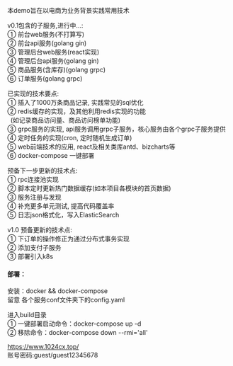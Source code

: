 本demo旨在以电商为业务背景实践常用技术

v0.1包含的子服务,进行中...: <br/>
① 前台web服务(不打算写)<br/>
② 前台api服务(golang gin)<br/>
③ 管理后台web服务(react实现)<br/>
④ 管理后台api服务(golang gin)<br/>
⑤ 商品服务(含库存)(golang grpc)<br/>
⑥ 订单服务(golang grpc)

已实现的技术要点:<br/>
① 插入了1000万条商品记录, 实践常见的sql优化<br/>
② redis缓存的实现，及其他利用redis实现的功能<br/>
  &ensp;(如记录商品访问量、商品访问榜单功能)<br/>
③ grpc服务的实现, api服务调用grpc子服务，核心服务由各个grpc子服务提供<br/>
④ 定时任务的实现(cron, 定时随机生成订单)<br/>
⑤ web前端技术的应用, react及相关类库antd、bizcharts等<br/>
⑥ docker-compose 一键部署

预备下一步更新的技术点:<br/>
① rpc连接池实现<br/>
② 脚本定时更新热门数据缓存(如本项目各模块的首页数据)<br/>
③ 服务注册与发现<br/>
④ 补充更多单元测试, 提高代码覆盖率<br/> 
⑤ 日志json格式化，写入ElasticSearch

v1.0 预备更新的技术点:<br/>
① 下订单的操作修正为通过分布式事务实现<br/>
② 添加支付子服务<br/>
③ 部署引入k8s

#### 部署：
安装：docker && docker-compose<br/>
留意 各个服务conf文件夹下的config.yaml

进入build目录<br/>
① 一键部署启动命令：docker-compose up -d <br/>
② 移除命令：docker-compose down --rmi='all'

https://www.1024cx.top/ <br/>
账号密码:guest/guest12345678
